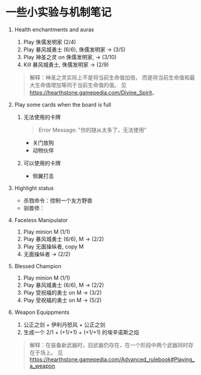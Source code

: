 # 一些小实验与机制笔记

1. Health enchantments and auras
    1. Play 侏儒发明家 (2/4)
    2. Play 暴风城勇士 (6/6), 侏儒发明家 -> (3/5)
    3. Play 神圣之灵 on 侏儒发明家, -> (3/10)
    4. Kill 暴风城勇士, 侏儒发明家 -> (2/9)

    > 解释：神圣之灵实际上不是将当前生命值加倍，
    > 而是将当前生命值和最大生命值增加等同于当前生命值的值。
    > 见<https://hearthstone.gamepedia.com/Divine_Spirit>。

2. Play some cards when the board is full
    1. 无法使用的卡牌
        > Error Message: "你的随从太多了，无法使用"

        - 关门放狗
        - 动物伙伴
    2. 可以使用的卡牌
        - 侧翼打击

3. Highlight status
    - 杀戮命令：控制一个友方野兽
    - 驯兽师：

4. Faceless Manipulator
    1. Play minion M (1/1)
    2. Play 暴风城勇士 (6/6), M -> (2/2)
    3. Play 无面操纵者, copy M
    4. 无面操纵者 -> (2/2)

5. Blessed Champion
    1. Play minion M (1/1)
    2. Play 暴风城勇士 (6/6), M -> (2/2)
    3. Play 受祝福的勇士 on M -> (3/2)
    4. Play 受祝福的勇士 on M -> (5/2)

6. Weapon Equippments
    1. 公正之剑 + 伊利丹怒风 + 公正之剑
    2. 生成一个 2/1 + (+1/+1) + (+1/+1) 的埃辛诺斯之焰

    > 解释：在装备新武器时，旧武器仍存在，在一个阶段中两个武器同时存在于场上。
    > 见<https://hearthstone.gamepedia.com/Advanced_rulebook#Playing_a_weapon>.
